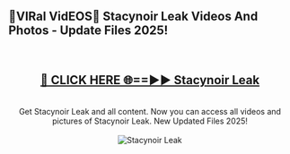 <h2>🔴VIRal VidEOS🔴 Stacynoir Leak Videos And Photos - Update Files 2025!</h2>
<br>
<div align="center">
<h2><a href="https://virallinks.top/odZfE0" rel="nofollow">🔴 CLICK HERE 🌐==►► Stacynoir Leak</a></h2>
<br>
Get Stacynoir Leak and all content. Now you can access all videos and pictures of Stacynoir Leak. New Updated Files 2025!
<br>
<br>
<a href="https://virallinks.top/odZfE0" rel="nofollow" data-target="animated-image.originalLink"><img src="https://i.imgur.com/dJHk4Zq.gif)" alt="Stacynoir Leak" style="max-width: 100%; display: inline-block;" data-target="animated-image.originalImage"></a>
</div>
<br>
